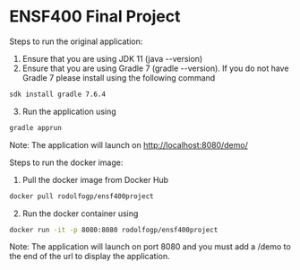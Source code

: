 # ENSF400 Final Project

Steps to run the original application:
1. Ensure that you are using JDK 11 (java --version)
2. Ensure that you are using Gradle 7 (gradle --version). If you do not have Gradle 7 please install using the following command
```sh
sdk install gradle 7.6.4
```
3. Run the application using
```sh
gradle apprun
```

Note: The application will launch on [http://localhost:8080/demo/](http://localhost:8080/demo/)

Steps to run the docker image:
1. Pull the docker image from Docker Hub
```sh
docker pull rodolfogp/ensf400project
```
2. Run the docker container using
```sh
docker run -it -p 8080:8080 rodolfogp/ensf400project
```
Note: The application will launch on port 8080 and you must add a /demo to the end of the url to display the application.